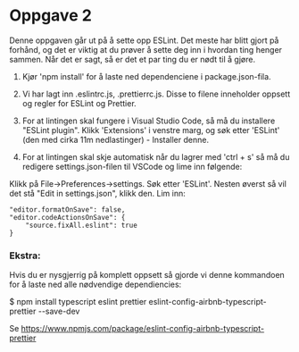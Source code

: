 # Oppgave 2

Denne oppgaven går ut på å sette opp ESLint. Det meste har blitt gjort på forhånd, og det er viktig at du prøver å sette deg inn i hvordan ting henger sammen. Når det er sagt, så er det et par ting du er nødt til å gjøre.

1. Kjør 'npm install' for å laste ned dependenciene i package.json-fila.

2. Vi har lagt inn .eslintrc.js, .prettierrc.js. Disse to filene inneholder oppsett og regler for ESLint og Prettier. 

3. For at lintingen skal fungere i Visual Studio Code, så må du installere "ESLint plugin". Klikk 'Extensions' i venstre marg, og søk etter 'ESLint' (den med cirka 11m nedlastinger) - Installer denne.

4. For at lintingen skal skje automatisk når du lagrer med 'ctrl + s' så må du redigere settings.json-filen til VSCode og lime inn følgende:

Klikk på File->Preferences->settings. Søk etter 'ESLint'. Nesten øverst så vil det stå "Edit in settings.json", klikk den. Lim inn:

```
"editor.formatOnSave": false,
"editor.codeActionsOnSave": {
    "source.fixAll.eslint": true
}
```

### Ekstra:
Hvis du er nysgjerrig på komplett oppsett så gjorde vi denne kommandoen for å laste ned alle nødvendige dependiencies:

$ npm install typescript eslint prettier eslint-config-airbnb-typescript-prettier --save-dev

Se https://www.npmjs.com/package/eslint-config-airbnb-typescript-prettier